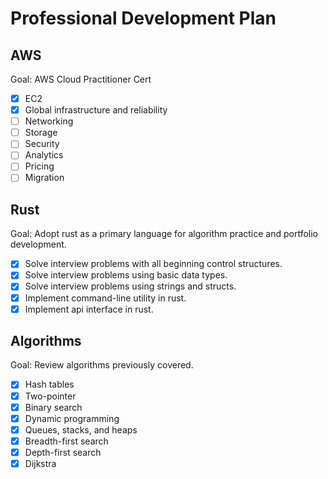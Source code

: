 # Professional Development Plan

## AWS

Goal: AWS Cloud Practitioner Cert

- [x] EC2
- [x] Global infrastructure and reliability
- [ ] Networking
- [ ] Storage
- [ ] Security
- [ ] Analytics
- [ ] Pricing
- [ ] Migration

## Rust

Goal: Adopt rust as a primary language for algorithm practice and portfolio development.

- [x] Solve interview problems with all beginning control structures.
- [x] Solve interview problems using basic data types.
- [x] Solve interview problems using strings and structs.
- [x] Implement command-line utility in rust.
- [x] Implement api interface in rust.

## Algorithms

Goal: Review algorithms previously covered.

- [x] Hash tables
- [x] Two-pointer
- [x] Binary search
- [x] Dynamic programming
- [x] Queues, stacks, and heaps
- [x] Breadth-first search
- [x] Depth-first search
- [x] Dijkstra
